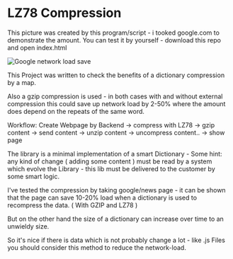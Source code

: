 
# LZ78 Compression 

This picture was created by this program/script - i tooked google.com to demonstrate the amount. 
You can test it by yourself - download this repo and open index.html

![Google network load save](https://user-images.githubusercontent.com/46779214/53012258-c0e17e00-3442-11e9-987f-f5bf12fd0d7b.PNG?raw=true "Demonstration network load saving")


This Project was written to check the benefits of a dictionary compression
by a map. 

Also a gzip compression is used - in both cases with and without external compression
this could save up network load by 2-50% where the amount does depend on the repeats of the same word. 

Workflow: 
Create Webpage by Backend -> compress with LZ78 -> gzip content -> 
send content -> unzip content -> uncompress content.. -> show page  


The library is a minimal implementation of a smart Dictionary -
Some hint: any kind of change ( adding some content ) must be read by 
a system which evolve the Library - this lib must be delivered to the customer 
by some smart logic.

I've tested the compression by taking google/news page - it can be shown 
that the page can save 10-20% load when a dictionary is used to recompress the data. ( With GZIP and LZ78 )

But on the other hand the size of a dictionary can increase over time to an unwieldy size.  

So it's nice if there is data which is not probably change a lot - like .js Files 
you should consider this method to reduce the network-load. 



